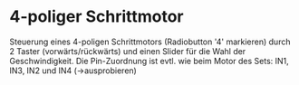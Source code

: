 # 4-poliger Schrittmotor

Steuerung eines 4-poligen Schrittmotors (Radiobutton '4' markieren) durch 2 Taster (vorwärts/rückwärts) und einen Slider für die Wahl der Geschwindigkeit. Die Pin-Zuordnung ist evtl. wie beim Motor des Sets: IN1, IN3, IN2 und IN4 (→ausprobieren)